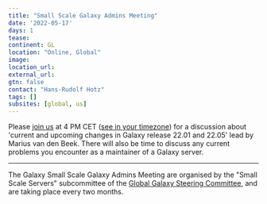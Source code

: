 ```yaml
---
title: "Small Scale Galaxy Admins Meeting"
date: '2022-05-17'
days: 1
tease: 
continent: GL
location: "Online, Global"
image: 
location_url: 
external_url:
gtn: false
contact: "Hans-Rudolf Hotz"
tags: []
subsites: [global, us]
---
```




Please <a href="https://fmi.zoom.us/j/96520894341?pwd=NDJWTmpzc2s2RktEbTRZVmt2aWU1Zz09">join us</a> 
at 4 PM CET (<a href="https://www.timeanddate.com/worldclock/fixedtime.html?msg=Small+Scale+Galaxy+Admins+Meeting&iso=20220517T16&p1=1229&ah=1">see in your timezone</a>) 
for a discussion about 'current and upcoming changes in Galaxy release 22.01 and 22.05' lead by Marius van den Beek. 
There will also be time to discuss any current problems you encounter as a maintainer of a Galaxy server.



---

The Galaxy Small Scale Galaxy Admins Meeting are organised by the "Small Scale Servers" subcommittee of the [Global Galaxy Steering Committee](https://galaxyproject.org/community/steering/), and are taking place every two months.
